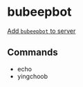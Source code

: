 # bubeepbot

[Add `bubeepbot` to server](https://discord.com/oauth2/authorize?client_id=707274116205641778&scope=bot)

## Commands
- echo
- yingchoob
